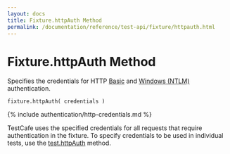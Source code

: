 ```yaml
---
layout: docs
title: Fixture.httpAuth Method
permalink: /documentation/reference/test-api/fixture/httpauth.html
---
```

# Fixture.httpAuth Method

Specifies the credentials for HTTP [Basic](https://en.wikipedia.org/wiki/Basic_access_authentication) and [Windows (NTLM)](https://en.wikipedia.org/wiki/Integrated_Windows_Authentication) authentication.

```text
fixture.httpAuth( credentials )
```

{% include authentication/http-credentials.md %}

TestCafe uses the specified credentials for all requests that require authentication in the fixture. To specify credentials to be used in individual tests, use the [test.httpAuth](../test/httpauth.md) method.
